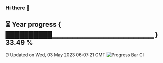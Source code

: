 ### Hi there 👋
⏳ Year progress { ██████████▁▁▁▁▁▁▁▁▁▁▁▁▁▁▁▁▁▁▁▁ } 33.49 %
---
⏰ Updated on Wed, 03 May 2023 06:07:21 GMT
![Progress Bar CI](https://github.com/Moyi321/Moyi321/workflows/Progress%20Bar%20CI/badge.svg)
